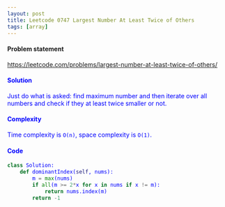 ```yaml
---
layout: post
title: Leetcode 0747 Largest Number At Least Twice of Others
tags: [array]
---
```


#### Problem statement

<a href="https://leetcode.com/problems/largest-number-at-least-twice-of-others/"> <font color = blue>https://leetcode.com/problems/largest-number-at-least-twice-of-others/

#### Solution
Just do what is asked: find maximum number and then iterate over all numbers and check if they at least twice smaller or not.

#### Complexity
Time complexity is `O(n)`, space complexity is `O(1)`.

#### Code
```python
class Solution:
    def dominantIndex(self, nums):
        m = max(nums)
        if all(m >= 2*x for x in nums if x != m):
            return nums.index(m)
        return -1
```

